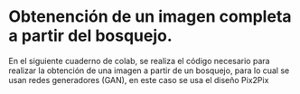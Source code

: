 # Obtenención de un imagen completa a partir del bosquejo.

En el siguiente cuaderno de colab, se realiza el código necesario para realizar
la obtención de una imagen a partir de un bosquejo, para lo cual se usan redes generadores
(GAN), en este caso se usa el diseño Pix2Pix 
